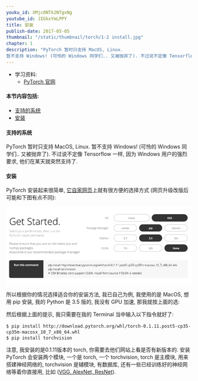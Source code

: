```yaml
---
youku_id: XMjc0NTk2NTgxNg
youtube_id: JIGkxYmLPPY
title: 安装
publish-date: 2017-05-05
thumbnail: "/static/thumbnail/torch/1-2 install.jpg"
chapter: 1
description: "PyTorch 暂时只支持 MacOS, Linux.
暂不支持 Windows! (可怜的 Windows 同学们.. 又被抛弃了). 不过说不定像 Tensorflow 一样, 因为 Windows 用户的强烈要求, 他们在某天就突然支持了."
---
```


* 学习资料:
  * [PyTorch 官网](http://pytorch.org/)

#### 本节内容包括:

* [支持的系统](#OS)
* [安装](#install)

<h4 class="tut-h4-pad" id="OS">支持的系统</h4>

PyTorch 暂时只支持 MacOS, Linux.
暂不支持 Windows! (可怜的 Windows 同学们.. 又被抛弃了). 不过说不定像 Tensorflow 一样, 因为 Windows 用户的强烈要求, 他们在某天就突然支持了.


<h4 class="tut-h4-pad" id="install">安装</h4>

PyTorch 安装起来很简单, [它自家网页](http://pytorch.org/)上就有很方便的选择方式 (网页升级改版后可能和下图有点不同):

<a href="http://pytorch.org/">
<img class="course-image" src="/static/results/torch/1-2-1.png">
</a>

所以根据你的情况选择适合你的安装方法, 我已自己为例, 我使用的是 MacOS, 想用 pip 安装, 我的 Python 是 3.5 版的, 我没有 GPU 加速, 那我就按上面的选:

然后根据上面的提示, 我只需要在我的 Terminal 当中输入以下指令就好了:

```shell
$ pip install http://download.pytorch.org/whl/torch-0.1.11.post5-cp35-cp35m-macosx_10_7_x86_64.whl
$ pip install torchvision
```

注意, 我安装的是0.1.11版本的 torch, 你需要去他们网站上看是否有新版本的.
安装 PyTorch 会安装两个模块, 一个是 torch, 一个 torchvision, torch 是主模块, 用来搭建神经网络的,
torchvision 是辅模块, 有数据库, 还有一些已经训练好的神经网络等着你直接用, 比如 ([VGG, AlexNet, ResNet](http://pytorch.org/docs/torchvision/models.html)).

